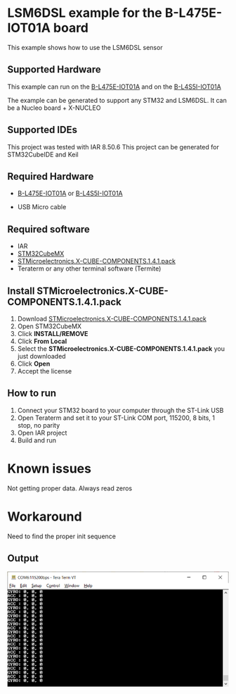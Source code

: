 # LSM6DSL example for the B-L475E-IOT01A board
This example shows how to use the LSM6DSL sensor

## Supported Hardware
This example can run on the [B-L475E-IOT01A](https://www.st.com/content/st_com/en/products/evaluation-tools/product-evaluation-tools/mcu-mpu-eval-tools/stm32-mcu-mpu-eval-tools/stm32-discovery-kits/b-l475e-iot01a.html) and on the [B-L4S5I-IOT01A](https://www.st.com/content/st_com/en/products/evaluation-tools/product-evaluation-tools/mcu-mpu-eval-tools/stm32-mcu-mpu-eval-tools/stm32-discovery-kits/b-l4s5i-iot01a.html)

The example can be generated to support any STM32 and LSM6DSL. It can be a Nucleo board + X-NUCLEO

## Supported IDEs
This project was tested with IAR 8.50.6
This project can be generated for STM32CubeIDE and Keil

## Required Hardware
* [B-L475E-IOT01A](https://www.st.com/content/st_com/en/products/evaluation-tools/product-evaluation-tools/mcu-mpu-eval-tools/stm32-mcu-mpu-eval-tools/stm32-discovery-kits/b-l475e-iot01a.html) or [B-L4S5I-IOT01A](https://www.st.com/content/st_com/en/products/evaluation-tools/product-evaluation-tools/mcu-mpu-eval-tools/stm32-mcu-mpu-eval-tools/stm32-discovery-kits/b-l4s5i-iot01a.html)

* USB Micro cable

## Required software
* IAR
* [STM32CubeMX](www.st.com/STM32CubeMX)
* [STMicroelectronics.X-CUBE-COMPONENTS.1.4.1.pack](https://github.com/SlimJallouli/X-CUBE-COMPONENTS/blob/main/Pack/STMicroelectronics.X-CUBE-COMPONENTS.1.4.1.pack)
* Teraterm or any other terminal software (Termite)

## Install STMicroelectronics.X-CUBE-COMPONENTS.1.4.1.pack
1. Download [STMicroelectronics.X-CUBE-COMPONENTS.1.4.1.pack](https://github.com/SlimJallouli/X-CUBE-COMPONENTS/blob/main/Pack/STMicroelectronics.X-CUBE-COMPONENTS.1.4.1.pack)
1. Open STM32CubeMX
1. Click **INSTALL/REMOVE**
1. Click **From Local**
1. Select the **STMicroelectronics.X-CUBE-COMPONENTS.1.4.1.pack** you just downloaded
1. Click **Open**
1. Accept the license

## How to run
1. Connect your STM32 board to your computer through the ST-Link USB
1. Open Teraterm and set it to your ST-Link COM port, 115200, 8 bits, 1 stop, no parity
1. Open IAR project
1. Build and run

# Known issues
Not getting proper data. Always read zeros

# Workaround
Need to find the proper init sequence

## Output
![Termonal](media/Terminal.png)